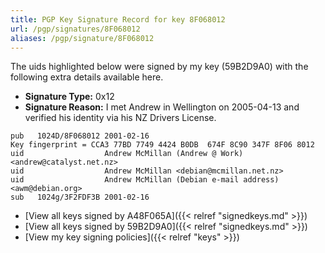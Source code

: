 ```yaml
---
title: PGP Key Signature Record for key 8F068012
url: /pgp/signatures/8F068012
aliases: /pgp/signature/8F068012
---
```



The uids highlighted below were signed by my key (59B2D9A0) with
 the following extra details available
here.

 * **Signature Type:** 0x12
 * **Signature Reason:** I met Andrew in Wellington on 2005-04-13 and verified his identity via his NZ Drivers License.

```text {hl_lines=[4, 5, 3]}
pub   1024D/8F068012 2001-02-16
Key fingerprint = CCA3 77BD 7749 4424 B0DB  674F 8C90 347F 8F06 8012
uid                  Andrew McMillan (Andrew @ Work) <andrew@catalyst.net.nz>
uid                  Andrew McMillan <debian@mcmillan.net.nz>
uid                  Andrew McMillan (Debian e-mail address) <awm@debian.org>
sub   1024g/3F2FDF3B 2001-02-16
```

  * [View all keys signed by A48F065A]({{< relref "signedkeys.md" >}})
  * [View all keys signed by 59B2D9A0]({{< relref "signedkeys.md" >}})
  * [View my key signing policies]({{< relref "keys" >}})